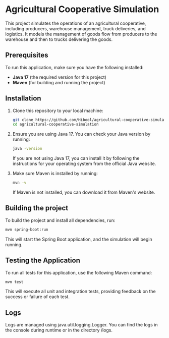 # Agricultural Cooperative Simulation

This project simulates the operations of an agricultural cooperative, including producers, warehouse management, truck deliveries, and logistics.
It models the management of goods flow from producers to the warehouse and then to trucks delivering the goods.

## Prerequisites

To run this application, make sure you have the following installed:

- **Java 17** (the required version for this project)
- **Maven** (for building and running the project)

## Installation

1. Clone this repository to your local machine:

   ```bash
   git clone https://github.com/Hibool/agricultural-cooperative-simulation.git
   cd agricultural-cooperative-simulation
   ```

2. Ensure you are using Java 17. You can check your Java version by running:
   ```bash
   java -version
   ```
   If you are not using Java 17, you can install it by following the instructions for your operating system from the official Java website.

3. Make sure Maven is installed by running:
   ```bash
   mvn -v
   ```
   If Maven is not installed, you can download it from Maven's website.

## Building the project

To build the project and install all dependencies, run:
```bash
mvn spring-boot:run
```
This will start the Spring Boot application, and the simulation will begin running.

## Testing the Application

To run all tests for this application, use the following Maven command:
```bash
mvn test
```
This will execute all unit and integration tests, providing feedback on the success or failure of each test.

## Logs

Logs are managed using java.util.logging.Logger. You can find the logs in the console during runtime or in the directory /logs.